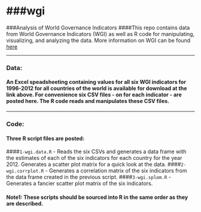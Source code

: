 ###wgi
===
###Analysis of World Governance Indicators 
####This repo contains data from World Governance Indicators (WGI) as well as R code for manipulating, visualizing, and analyzing the data. More information on WGI can be found [here](http://info.worldbank.org/governance/wgi/index.aspx#home)
***
### Data: 
#### An Excel speadsheeting containing values for all six WGI indicators for 1996-2012 for all countries of the world is available for download at the link above. For convenience six CSV files - on for each indicator - are posted here. The R code reads and manipulates these CSV files.
***
### Code:
#### Three R script files are posted: 
####`1-wgi.data.R` - Reads the six CSVs and generates a data frame with the estimates of each of the six indicators for each country for the year 2012. Generates a scatter plot matrix for a quick look at the data.
####`2-wgi.corrplot.R` - Generates a correlation matrix of the six indicators from the data frame created in the previous script.
####`3-wgi.splom.R` - Generates a fancier scatter plot matrix of the six indicators.
#### Note1: These scripts should be sourced into R in the same order as they are described. 





